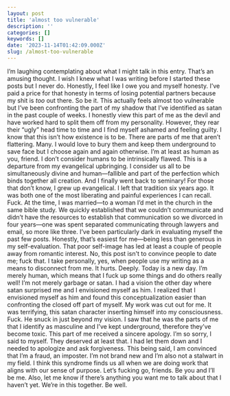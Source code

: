 ```yaml
---
layout: post
title: 'almost too vulnerable'
description: ''
categories: []
keywords: []
date: '2023-11-14T01:42:09.000Z'
slug: /almost-too-vulnerable
---
```

I’m laughing contemplating about what I might talk in this entry. That’s an amusing thought. I wish I knew what I was writing before I started these posts but I never do. Honestly, I feel like I owe you and myself honesty. I’ve paid a price for that honesty in terms of losing potential partners because my shit is *‌too* out there. So be it.<!--more-->
This actually feels almost too vulnerable but I’ve been confronting the part of my shadow that I’ve identified as satan in the past couple of weeks. I honestly view this part of me as the devil and have worked hard to split them off from my personality. However, they rear their “ugly” head time to time and I find myself ashamed and feeling guilty. I know that this isn’t how existence is to be.
There are parts of me that aren’t flattering. Many. I would love to bury them and keep them underground to save face but I choose again and again otherwise. I’m at least as human as you, friend.
I don’t consider humans to be intrinsically flawed. This is a departure from my evangelical upbringing. I consider us all to be simultaneously divine and human—fallible and part of the perfection which binds together all creation. And I finally went back to seminary!
For those that don’t know, I grew up evangelical. I left that tradition six years ago. It was both one of the most liberating and painful experiences I can recall. Fuck.
At the time, I was married—to a woman I’d met in the church in the same bible study. We quickly established that we couldn’t communicate and didn’t have the resources to establish that communication so we divorced in four years—one was spent separated communicating through lawyers and email, so more like three.
I’ve been particularly dark in evaluating myself the past few posts. Honestly, that’s easiest for me—being less than generous in my self-evaluation. That poor self-image has led at least a couple of people away from romantic interest.
No, this post isn't to convince people to date me; fuck that. I take personally, yes, when people use my writing as a means to disconnect from me. It hurts. Deeply.
Today is a new day. I’m merely human, which means that I fuck up some things and do others really well! I’m not merely garbage or satan.
I had a vision the other day where satan surprised me and I envisioned myself as him. I realized that I envisioned myself as him and found this conceptualization easier than confronting the closed off part of myself. My work was cut out for me.
It was terrifying, this satan character inserting himself into my consciousness. Fuck. He snuck in just beyond my vision. I saw that he was the parts of me that I identify as masculine and I’ve kept underground, therefore they’ve become toxic. This part of me received a sincere apology.
I’m so sorry, I said to myself. They deserved at least that. I had let them down and I needed to apologize and ask forgiveness.
This being said, I am convinced that I’m a fraud, an imposter. I’m not brand new and I’m also not a stalwart in my field. I think this syndrome finds us all when we are doing work that aligns with our sense of purpose.
Let’s fucking go, friends. Be you and I’ll be me. Also, let me know if there’s anything you want me to talk about that I haven’t yet. We’re in this together. Be well.